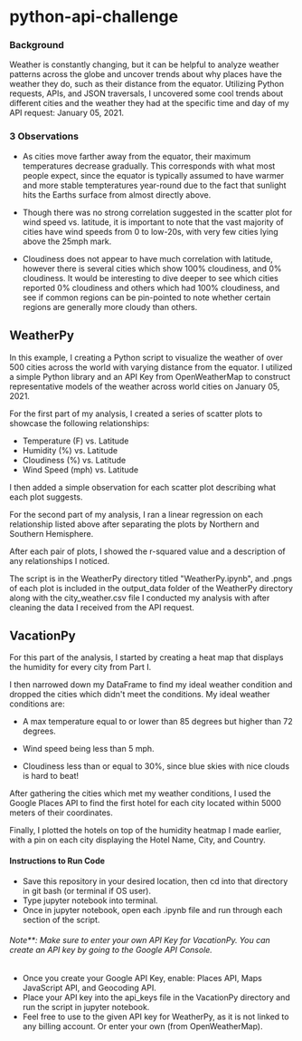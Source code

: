 # python-api-challenge
### Background

Weather is constantly changing, but it can be helpful to analyze weather patterns across the globe and uncover trends about why places have the weather they do, such as their distance from the equator. Utilizing Python requests, APIs, and JSON traversals, I uncovered some cool trends about different cities and the weather they had at the specific time and day of my API request: January 05, 2021.

### 3 Observations

- As cities move farther away from the equator, their maximum temperatures decrease gradually. This corresponds with what most people expect, since the equator is typically assumed to have warmer and more stable tempteratures year-round due to the fact that sunlight hits the Earths surface from almost directly above.

- Though there was no strong correlation suggested in the scatter plot for wind speed vs. latitude, it is important to note that the vast majority of cities have wind speeds from 0 to low-20s, with very few cities lying above the 25mph mark.

- Cloudiness does not appear to have much correlation with latitude, however there is several cities which show 100% cloudiness, and 0% cloudiness. It would be interesting to dive deeper to see which cities reported 0% cloudiness and others which had 100% cloudiness, and see if common regions can be pin-pointed to note whether certain regions are generally more cloudy than others.

## WeatherPy

In this example, I creating a Python script to visualize the weather of over 500 cities across the world with varying distance from the equator. I utilized a simple Python library and an API Key from OpenWeatherMap to construct representative models of the weather across world cities on January 05, 2021.

For the first part of my analysis, I created a series of scatter plots to showcase the following relationships:

- Temperature (F) vs. Latitude
- Humidity (%) vs. Latitude
- Cloudiness (%) vs. Latitude
- Wind Speed (mph) vs. Latitude

I then added a simple observation for each scatter plot describing what each plot suggests.

For the second part of my analysis, I ran a linear regression on each relationship listed above after separating the plots by Northern and Southern Hemisphere. 

After each pair of plots, I showed the r-squared value and a description of any relationships I noticed.

The script is in the WeatherPy directory titled "WeatherPy.ipynb", and .pngs of each plot is included in the output_data folder of the WeatherPy directory along with the city_weather.csv file I conducted my analysis with after cleaning the data I received from the API request.

## VacationPy

For this part of the analysis, I started by creating a heat map that displays the humidity for every city from Part I.

I then narrowed down my DataFrame to find my ideal weather condition and dropped the cities which didn't meet the conditions.
My ideal weather conditions are:

- A max temperature equal to or lower than 85 degrees but higher than 72 degrees.

- Wind speed being less than 5 mph.

- Cloudiness less than or equal to 30%, since blue skies with nice clouds is hard to beat!

After gathering the cities which met my weather conditions, I used the Google Places API to find the first hotel for each city located within 5000 meters of their coordinates.

Finally, I plotted the hotels on top of the humidity heatmap I made earlier, with a pin on each city displaying the Hotel Name, City, and Country.

#### Instructions to Run Code

- Save this repository in your desired location, then cd into that directory in git bash (or terminal if OS user).
- Type jupyter notebook into terminal.
- Once in jupyter notebook, open each .ipynb file and run through each section of the script.
###### Note**: Make sure to enter your own API Key for VacationPy. You can create an API key by going to the Google API Console.
- Once you create your Google API Key, enable: Places API, Maps JavaScript API, and Geocoding API.
- Place your API key into the api_keys file in the VacationPy directory and run the script in jupyter notebook.
- Feel free to use to the given API key for WeatherPy, as it is not linked to any billing account. Or enter your own (from OpenWeatherMap).
